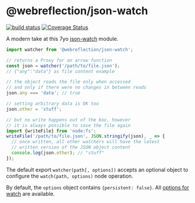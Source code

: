 # @webreflection/json-watch

[![build status](https://github.com/WebReflection/json-watch/actions/workflows/node.js.yml/badge.svg)](https://github.com/WebReflection/json-watch/actions) [![Coverage Status](https://coveralls.io/repos/github/WebReflection/json-watch/badge.svg?branch=main)](https://coveralls.io/github/WebReflection/json-watch?branch=main)

A modern take at this 7yo [json-watch](https://www.npmjs.com/package/json-watch) module.

```js
import watcher from '@webreflection/json-watch';

// returns a Proxy for an arrow function
const json = watcher('/path/to/file.json');
// {"any":"data"} as file content example

// the object reads the file only when accessed
// and only if there were no changes in between reads
json.any === 'data'; // true

// setting arbitrary data is OK too
json.other = 'stuff';

// but no write happens out of the box, however
// it is always possible to save the file again
import {writeFile} from 'node:fs';
writeFile('/path/to/file.json', JSON.stringify(json), _ => {
  // once written, all other watchers will have the latest
  // written version of the JSON object content
  console.log(json.other); // "stuff"
});
```

The default export `watcher(path[, options])` accepts an optional object to configure the `watch(path, options)` node operation.

By default, the `options` object contains `{persistent: false}`. All [options for watch](https://nodejs.org/docs/latest/api/fs.html#fswatchfilename-options-listener) are available.
